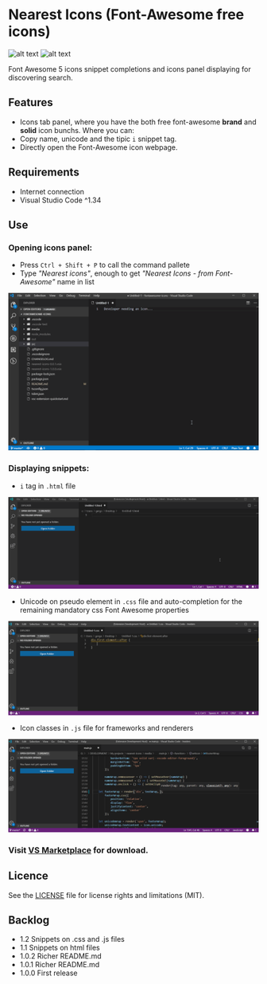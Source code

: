 # Nearest Icons (Font-Awesome free icons)

![alt text](https://img.shields.io/badge/font--awesome-5.x-blue.svg "font-awesome version badge") ![alt text](https://img.shields.io/badge/License-MIT-red.svg "License badge")

Font Awesome 5 icons snippet completions and icons panel displaying for discovering search.

## Features

 - Icons tab panel, where you have the both free font-awesome **brand** and **solid** icon bunchs. Where you can:
  - Copy name, unicode and the tipic `i` snippet tag.
  - Directly open the Font-Awesome icon webpage.

## Requirements

 - Internet connection 
 - Visual Studio Code ^1.34

## Use 

### Opening icons panel:

 - Press `Ctrl + Shift + P` to call the command pallete 
 - Type *"Nearest icons"*, enough to get *"Nearest Icons - from Font-Awesome"* name in list

![alt text](./media/panel-demo.gif "Panel demo gif")

### Displaying snippets:

 - `i` tag in `.html` file

![alt text](./media/snippets-html-demo.gif "Snippets demo gif html")

 - Unicode on pseudo element in `.css` file and auto-completion for the remaining mandatory css Font Awesome properties 

![alt text](./media/snippets-css-demo.gif "Snippets demo gif css")

 - Icon classes in `.js` file for frameworks and renderers

![alt text](./media/snippets-js-demo.gif "Snippets demo gif javascript")

### Visit [VS Marketplace](https://marketplace.visualstudio.com/items?itemName=abax.nearest-icons) for download.

## Licence

See the [LICENSE](LICENSE.md) file for license rights and limitations (MIT).

## Backlog

 - 1.2 Snippets on .css and .js files
 - 1.1 Snippets on html files
 - 1.0.2 Richer README.md
 - 1.0.1 Richer README.md
 - 1.0.0 First release
